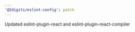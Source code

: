 ```yaml
---
'@2digits/eslint-config': patch
---
```


Updated eslint-plugin-react and eslint-plugin-react-compiler
